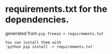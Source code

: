 # requirements.txt for the dependencies.
generated from `pip freeze > requirements.txt`


    You can install them with 
    `python pip install -r requirements.txt`